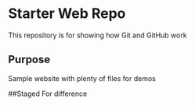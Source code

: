 # Starter Web Repo

This repository is for showing how Git and GitHub work

## Purpose

Sample website with plenty of files for demos

##Staged
For difference

